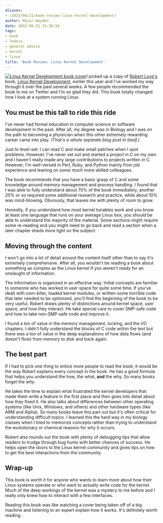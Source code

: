 ```yaml
---
aliases:
- /2015/06/21/book-review-linux-kernel-development/
author: Major Hayden
date: 2015-06-21 15:26:54
tags:
- book
- fedora
- general advice
- kernel
- linux
title: 'Book Review: Linux Kernel Development'
---
```


[<img src="/wp-content/uploads/2015/06/linux_kernel_development_cover-233x300.jpg" alt="Linux Kernel Development book cover" width="233" height="300" class="alignright size-medium wp-image-5676" srcset="/wp-content/uploads/2015/06/linux_kernel_development_cover-233x300.jpg 233w, /wp-content/uploads/2015/06/linux_kernel_development_cover.jpg 500w" sizes="(max-width: 233px) 100vw, 233px" />][1]I picked up a copy of [Robert Love's][2] book, [Linux Kernel Development][3], earlier this year and I've worked my way through it over the past several weeks. A few people recommended the book to me on Twitter and I'm so glad they did. This book totally changed how I look at a system running Linux.

## You must be this tall to ride this ride

I've never had formal education in computer science or software development in the past. After all, my degree was in Biology and I was on the path to becoming a phyisician when this other extremely rewarding career came into play. _(That's a whole separate blog post in itself.)_

Just to level-set: I can read C and make small patches when I spot problems. However, I've never set out and started a project in C on my own and I haven't really made any large contributions to projects written in C. However, I'm well-versed in Perl, Ruby, and Python mainly from job experience and leaning on some much more skilled colleagues.

The book recommends that you have a basic grasp of C and some knowledge around memory management and process handling. I found that I was able to fully understand about 70% of the book immediately, another 20% or so required some additional research and practice, while about 10% was mind-blowing. Obviously, that leaves me with plenty of room to grow.

Honestly, if you understand how most kernel tunables work and you know at least one language that runs on your average Linux box, you should be able to understand the majority of the material. Some sections might require some re-reading and you might need to go back and read a section when a later chapter sheds more light on the subject.

## Moving through the content

I won't go into a lot of detail around the content itself other than to say it's extremely comprehensive. After all, you wouldn't be reading a book about something as complex as the Linux kernel if you weren't ready for an onslaught of information.

The information is organized in an effective way. Initial concepts are familiar to someone who has worked in user space for quite some time. If you've dealt with oom-killer, loaded kernel modules, or written some horrible code that later needed to be optimized, you'll find the beginning of the book to be very useful. Robert draws plenty of distinctions around kernel space, user space, and how they interact. He take special care to cover SMP-safe code and how to take non-SMP-safe code and improve it.

I found a ton of value in the memory management, locking, and the I/O chapters. I didn't fully understand the blocks of C code within the text but there was a ton of value in the deep explanations of how data flows (and doesn't flow) from memory to disk and back again.

## The best part

If I had to pick one thing to entice more people to read the book, it would be the way Robert explains every concept in the book. He has a good formula that helps you understand the how, the what, **and** the why. So many books forget the _why_.

He takes the time to explain what frustrated the kernel developers that made them write a feature in the first place and then goes into detail about how they fixed it. He also talks about differences between other operating systems (like Unix, Windows, and others) and other hardware types (like ARM and Alpha). So many books leave this part out but it's often critical for understanding difficult topics. I learned this the hard way in my biology classes when I tried to memorize concepts rather than trying to understand the evolutionary or chemical reasons for why it occurs.

Robert also rounds out the book with plenty of debugging tips that allow readers to trudge through bug hunts with better chances of success. He helps open the doors to the Linux kernel community and gives tips on how to get the best interactions from the community.

## Wrap-up

This book is worth it for anyone who wants to learn more about how their Linux systems operate or who want to actually write code for the kernel. Much of the deep workings of the kernel was a mystery to me before and I really only knew how to interact with a few interfaces.

Reading this book was like watching a cover being taken off of a big machine and listening to an expert explain how it works. It's definitely worth reading.

 [1]: /wp-content/uploads/2015/06/linux_kernel_development_cover.jpg
 [2]: https://www.rlove.org/
 [3]: http://www.informit.com/store/linux-kernel-development-9780672329463
